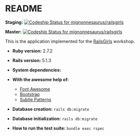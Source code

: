 # README

**Staging:** [ ![Codeship Status for mignonnesaurus/railsgirls](https://app.codeship.com/projects/271ef420-6fc6-0135-eab8-5e1fe49f8c28/status?branch=staging)](https://app.codeship.com/projects/242934)

**Master:** [ ![Codeship Status for mignonnesaurus/railsgirls](https://app.codeship.com/projects/271ef420-6fc6-0135-eab8-5e1fe49f8c28/status?branch=master)](https://app.codeship.com/projects/242934)

This is the application implemented for the [RailsGirls](http://guides.railsgirls.com/app) workshop.

* **Ruby version:** 2.7.2
* **Rails version:** 5.1.3

* **System dependencies:**

* **With the awesome help of:**
    * [Font Awesome](http://fontawesome.io/)
    * [Bootstrap](http://getbootstrap.com/)
    * [Subtle Patterns](www.toptal.com/designers/subtlepatterns/)

* **Database creation:** ```rails db:migrate```

* **Database initialization:** ```rails db:migrate```

* **How to run the test suite:** ```bundle exec rspec```
